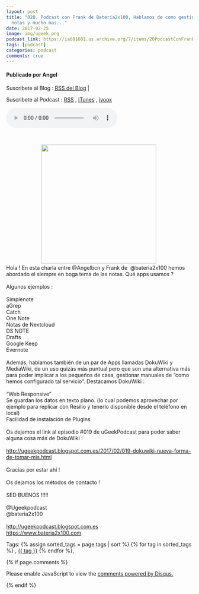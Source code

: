 ```yaml
---
layout: post
title: "020. Podcast con Frank de Batería2x100, Hablamos de como gestionamos nuestra
  notas y mucho mas..."
date: 2017-02-25
image: img/ugeek.png
podcast_link: https://ia601601.us.archive.org/7/items/20PodcastConFrankDeBatera2x100HablamosDeComoGestionamosNuestraNotas/%2320%20Podcast%20con%20Frank%20de%20Bater%c3%ada2x100%2c%20Hablamos%20de%20como%20gestionamos%20nuestra%20notas%20.mp3
tags: [podcast]
categories: podcast
comments: true
---
```

#### Publicado por Angel

Suscribete al Blog :  [RSS del Blog](http://feeds.feedburner.com/uGeekBlog) |

Suscribete al Podcast :  [RSS](http://feeds.feedburner.com/ugeek) , [ITunes](https://itunes.apple.com/us/podcast/ugeek/id1201421866?mt=2) , [ivoox](https://www.ivoox.com/podcast-ugeek_sq_f1383493_1.html)

<audio controls>
  <source src="https://ia601601.us.archive.org/7/items/20PodcastConFrankDeBatera2x100HablamosDeComoGestionamosNuestraNotas/%2320%20Podcast%20con%20Frank%20de%20Bater%c3%ada2x100%2c%20Hablamos%20de%20como%20gestionamos%20nuestra%20notas%20.mp3" type="audio/mpeg">
Your browser does not support the audio element.
</audio>
<!-- ---------------------------------------------------Pon aquí el audio-------------------------------------------------------- -->


<br /><div style="text-align: center;"><a href="https://2.bp.blogspot.com/-Cr0zY2MelEA/WLFEAWrd6WI/AAAAAAAAAvU/UCQ_1jf1ATYhc2OiFeAbTav9uJs2q5tAwCLcB/s1600/podcast.jpg" imageanchor="1" style="margin-left: 1em; margin-right: 1em;"><img border="0" height="320" src="https://2.bp.blogspot.com/-Cr0zY2MelEA/WLFEAWrd6WI/AAAAAAAAAvU/UCQ_1jf1ATYhc2OiFeAbTav9uJs2q5tAwCLcB/s320/podcast.jpg" width="310" /></a>&nbsp;</div>Hola ! En esta charla entre @Angelbcn y Frank de&nbsp; @bateria2x100 hemos abordado el siempre en boga tema de las notas. Qué apps usamos ? <br /><br />Algunos ejemplos :<br /><br />Simplenote<br />aGrep<br />Catch<br />One Note<br />Notas de Nextcloud<br />DS NOTE<br />Drafts<br />Google Keep<br />Evernote<br /><br />Además, hablamos también de un par de Apps llamadas DokuWiki y MediaWiki, de un uso quizás más puntual pero que son una alternativa más para poder implicar a los pequeños de casa, gestionar manuales de “como hemos configurado tal servicio”. Destacamos DokuWiki :<br /><br />“Web Responsive”<br />Se guardan los datos en texto plano. (lo cual podemos aprovechar por ejemplo para replicar con Resilio y tenerlo disponible desde el teléfono en local)<br />Facilidad de instalación de Plugins<br /><br />Os dejamos el link al episodio #019 de uGeekPodcast para poder saber alguna cosa más de DokuWiki :<br /><br /><a href="http://ugeekpodcast.blogspot.com.es/2017/02/019-dokuwiki-nueva-forma-de-tomar-mis.html">http://ugeekpodcast.blogspot.com.es/2017/02/019-dokuwiki-nueva-forma-de-tomar-mis.html</a><br /><br />Gracias por estar ahí ! <br /><br />Os dejamos los métodos de contacto !<br /><br />SED BUENOS !!!!! <br /><br />@Ugeekpodcast<br />@bateria2x100<br /><br /><a href="http://ugeekpodcast.blogspot.com.es/">http://ugeekpodcast.blogspot.com.es</a><br /><a href="https://www.bateria2x100.com/">https://www.bateria2x100.com</a>



<!-- TAGS Y COMENTARIOS -->

Tags: {% assign sorted_tags = page.tags | sort %} {% for tag in sorted_tags %} , <span class="tag"><a href="/search#{{ tag }}">{{ tag }}</a></span> {% endfor %},



{% if page.comments %}
<div id="disqus_thread"></div>
<script>

/**
*  RECOMMENDED CONFIGURATION VARIABLES: EDIT AND UNCOMMENT THE SECTION BELOW TO INSERT DYNAMIC VALUES FROM YOUR PLATFORM OR CMS.
*  LEARN WHY DEFINING THESE VARIABLES IS IMPORTANT: https://disqus.com/admin/universalcode/#configuration-variables*/
/*
var disqus_config = function () {
this.page.url = PAGE_URL;  // Replace PAGE_URL with your page's canonical URL variable
this.page.identifier = PAGE_IDENTIFIER; // Replace PAGE_IDENTIFIER with your page's unique identifier variable
};
*/
(function() { // DON'T EDIT BELOW THIS LINE
var d = document, s = d.createElement('script');
s.src = 'https://https-angelbcn-github-io-ugeek.disqus.com/embed.js';
s.setAttribute('data-timestamp', +new Date());
(d.head || d.body).appendChild(s);
})();
</script>
<noscript>Please enable JavaScript to view the <a href="https://disqus.com/?ref_noscript">comments powered by Disqus.</a></noscript>


{% endif %}
